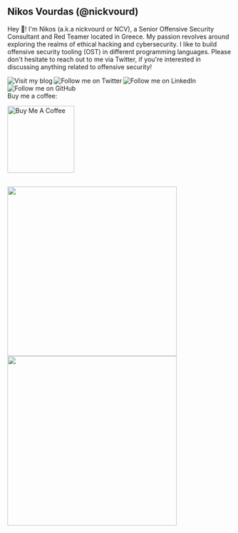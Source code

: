 ## Nikos Vourdas (@nickvourd)

Hey 👋! I'm Nikos (a.k.a nickvourd or NCV), a Senior Offensive Security Consultant and Red Teamer located in Greece. My passion revolves around exploring the realms of ethical hacking and cybersecurity. I like to build offensive security tooling (OST) in different programming languages. Please don't hesitate to reach out to me via Twitter, if you're interested in discussing anything related to offensive security!

<a href="https://nickvourd.github.io"><img align="left" src="https://img.shields.io/badge/My%20Blog-purple?logo=Medium" alt="Visit my blog" /></a>
<a href="https://twitter.com/intent/user?screen_name=nickvourd"><img align="left" src="https://img.shields.io/badge/%40nickvourd-blue?logo=Twitter" alt="Follow me on Twitter" /></a>
<a href="https://www.linkedin.com/in/nickvourd/"><img align="left" src="https://img.shields.io/badge/Nikos%20Vourdas-blue?logo=LinkedIn" alt="Follow me on LinkedIn" /></a>
<a href="https://github.com/nickvourd"><img align="left" src="https://img.shields.io/github/followers/nickvourd?color=lightgray&label=GitHub" alt="Follow me on GitHub"/></a><br /><br />
Buy me a coffee:

<a href="https://www.buymeacoffee.com/nickvourd" target="_blank"><img src="https://cdn.buymeacoffee.com/buttons/v2/default-red.png" alt="Buy Me A Coffee" width="150" ></a><br /><br />

<img src="https://github-readme-stats.vercel.app/api?username=nickvourd&show_icons=true&theme=dark" width="380">
<img src="https://github-readme-stats.vercel.app/api/top-langs/?username=nickvourd&layout=compact&theme=dark" width="380">
<!--
**nickvourd/nickvourd** is a ✨ _special_ ✨ repository because its `README.md` (this file) appears on your GitHub profile.

Here are some ideas to get you started:

- 🔭 I’m currently working on ...
- 🌱 I’m currently learning ...
- 👯 I’m looking to collaborate on ...
- 🤔 I’m looking for help with ...
- 💬 Ask me about ...
- 📫 How to reach me: ...
- 😄 Pronouns: ...
- ⚡ Fun fact: ...
-->

